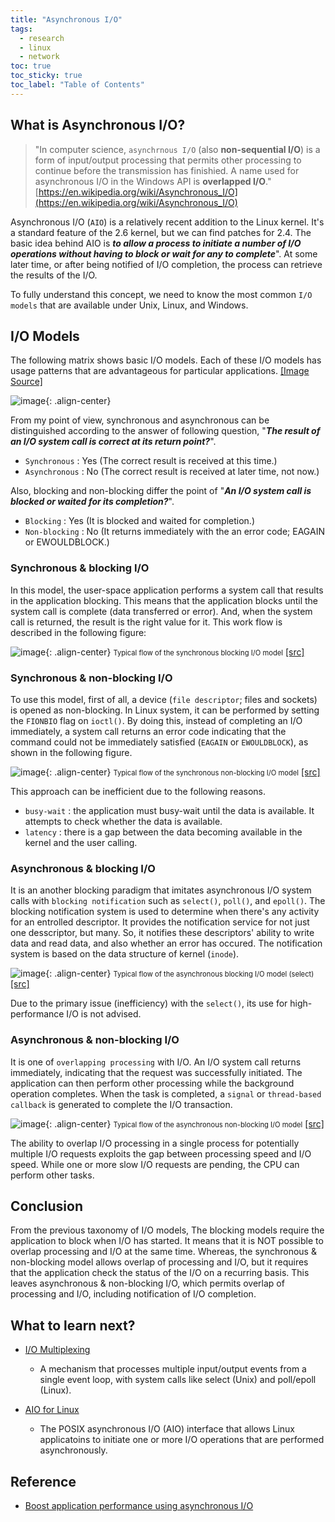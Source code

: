 ```yaml
---
title: "Asynchronous I/O"
tags:
  - research
  - linux
  - network
toc: true
toc_sticky: true
toc_label: "Table of Contents"
---
```




## What is Asynchronous I/O?

> "In computer science, `asynchrnous I/O` (also **non-sequential I/O**) is a form of input/output processing that permits other processing to continue before the transmission has finishied. A name used for asynchronous I/O in the Windows API is **overlapped I/O**."
> <br>
> [https://en.wikipedia.org/wiki/Asynchronous_I/O](https://en.wikipedia.org/wiki/Asynchronous_I/O)


Asynchronous I/O (`AIO`) is a relatively recent addition to the Linux kernel. It's a standard feature of the 2.6 kernel, but we can find patches for 2.4. The basic idea behind AIO is ***to allow a process to initiate a number of I/O operations without having to block or wait for any to complete***". At some later time, or after being notified of I/O completion, the process can retrieve the results of the I/O.

To fully understand this concept, we need to know the most common `I/O models` that are available under Unix, Linux, and Windows.



## I/O Models

The following matrix shows basic I/O models. Each of these I/O models has usage patterns that are advantageous for particular applications. [[Image Source]](https://developer.ibm.com/articles/l-async/)

![image](https://github.com/jonghwanchung/jonghwanchung.github.io/assets/97339878/53646f3a-4440-49a5-bf0f-e00e86e89350){: .align-center}



From my point of view, synchronous and asynchronous can be distinguished according to the answer of following question, "***The result of an I/O system call is correct at its return point?***".

- `Synchronous` : Yes (The correct result is received at this time.)
- `Asynchronous` : No (The correct result is received at later time, not now.)

Also, blocking and non-blocking differ the point of "***An I/O system call is blocked or waited for its completion?***".

- `Blocking` : Yes (It is blocked and waited for completion.)
- `Non-blocking` : No (It returns immediately with the an error code; EAGAIN or EWOULDBLOCK.)



### Synchronous & blocking I/O
In this model, the user-space application performs a system call that results in the application blocking. This means that the application blocks until the system call is complete (data transferred or error). And, when the system call is returned, the result is the right value for it. This work flow is described in the following figure:

![image](https://github.com/jonghwanchung/jonghwanchung.github.io/assets/97339878/16d460a4-ba34-4d05-b511-9a054da52e7a){: .align-center}
<span style="font-size:80%">Typical flow of the synchronous blocking I/O model</span> [[src]](https://developer.ibm.com/articles/l-async/)



### Synchronous & non-blocking I/O
To use this model, first of all, a device (`file descriptor`; files and sockets) is opened as non-blocking. In Linux system, it can be performed by setting the `FIONBIO` flag on `ioctl()`. By doing this, instead of completing an I/O immediately, a system call returns an error code indicating that the command could not be immediately satisfied (`EAGAIN` or `EWOULDBLOCK`), as shown in the following figure.

![image](https://github.com/jonghwanchung/jonghwanchung.github.io/assets/97339878/f2ee9e23-60c4-46ab-a76f-02a1aa51d950){: .align-center}
<span style="font-size:80%">Typical flow of the synchronous non-blocking I/O model</span> [[src]](https://developer.ibm.com/articles/l-async/)



This approach can be inefficient due to the following reasons.

- `busy-wait` : the application must busy-wait until the data is available. It attempts to check whether the data is available.
- `latency` : there is a gap between the data becoming available in the kernel and the user calling.



### Asynchronous & blocking I/O
It is an another blocking paradigm that imitates asynchronous I/O system calls with `blocking notification` such as `select()`, `poll()`, and `epoll()`. The blocking notification system is used to determine when there's any activity for an entrolled descriptor. It provides the notification service for not just one desscriptor, but many. So, it notifies these descriptors' ability to write data and read data, and also whether an error has occured. The notification system is based on the data structure of kernel (`inode`).

![image](https://github.com/jonghwanchung/jonghwanchung.github.io/assets/97339878/ad7a98d5-faf9-4e81-a5f3-9d4a5a3e4e95){: .align-center}
<span style="font-size:80%">Typical flow of the asynchronous blocking I/O model (select)</span> [[src]](https://developer.ibm.com/articles/l-async/)



Due to the primary issue (inefficiency) with the `select()`, its use for high-performance I/O is not advised.



### Asynchronous & non-blocking I/O
It is one of `overlapping processing` with I/O. An I/O system call returns immediately, indicating that the request was successfully initiated. The application can then perform other processing while the background operation completes. When the task is completed, a `signal` or `thread-based callback` is generated to complete the I/O transaction.

![image](https://github.com/jonghwanchung/jonghwanchung.github.io/assets/97339878/a7418f3b-f2f3-4742-b12d-6c288dbaf2ed){: .align-center}
<span style="font-size:80%">Typical flow of the asynchronous non-blocking I/O model</span> [[src]](https://developer.ibm.com/articles/l-async/)



The ability to overlap I/O processing in a single process for potentially multiple I/O requests exploits the gap between processing speed and I/O speed. While one or more slow I/O requests are pending, the CPU can perform other tasks.



## Conclusion

From the previous taxonomy of I/O models, The blocking models require the application to block when I/O has started. It means that it is NOT possible to overlap processing and I/O at the same time. Whereas, the synchronous & non-blocking model allows overlap of processing and I/O, but it requires that the application check the status of the I/O on a recurring basis. This leaves asynchronous & non-blocking I/O, which permits overlap of processing and I/O, including notification of I/O completion.



## What to learn next?

- [I/O Multiplexing](http://personal.denison.edu/~bressoud/cs375-s13/supplements/linux_altIO.pdf)
   - A mechanism that processes multiple input/output events from a single event loop, with system calls like select (Unix) and poll/epoll (Linux).

- [AIO for Linux](https://man7.org/linux/man-pages/man7/aio.7.html)
   - The POSIX asynchronous I/O (AIO) interface that allows Linux applicatoins to initiate one or more I/O operations that are performed asynchronously.



## Reference

- [Boost application performance using asynchronous I/O](https://developer.ibm.com/articles/l-async/)

